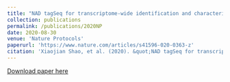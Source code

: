 ```yaml
---
title: "NAD tagSeq for transcriptome-wide identification and characterization of NAD+-capped RNAs"
collection: publications
permalink: /publications/2020NP
date: 2020-08-30
venue: 'Nature Protocols'
paperurl: 'https://www.nature.com/articles/s41596-020-0363-z'  
citation: 'Xiaojian Shao, et al. (2020). &quot;NAD tagSeq for transcriptome-wide identification and characterization of NAD+-capped RNAs.&quot; <i>Nature Protocols</i>. 1(1).'
---
```


[Download paper here](https://github.com/rocketjishao/rocketjishao.github.io/blob/master/files/2020NP.pdf)
